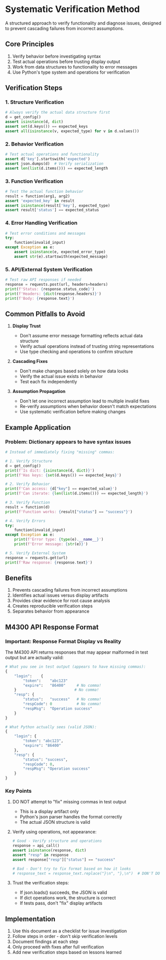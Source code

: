 # Systematic Verification Method

A structured approach to verify functionality and diagnose issues, designed to prevent cascading failures from incorrect assumptions.

## Core Principles

1. Verify behavior before investigating syntax
2. Test actual operations before trusting display output
3. Work from data structures to functionality to error messages
4. Use Python's type system and operations for verification

## Verification Steps

### 1. Structure Verification
```python
# Always verify the actual data structure first
d = get_config()
assert isinstance(d, dict)
assert set(d.keys()) == expected_keys
assert all(isinstance(v, expected_type) for v in d.values())
```

### 2. Behavior Verification
```python
# Test actual operations and functionality
assert d['key'].startswith('expected')
assert json.dumps(d)  # Verify serialization
assert len(list(d.items())) == expected_length
```

### 3. Function Verification
```python
# Test the actual function behavior
result = function(arg1, arg2)
assert 'expected_key' in result
assert isinstance(result['key'], expected_type)
assert result['status'] == expected_status
```

### 4. Error Handling Verification
```python
# Test error conditions and messages
try:
    function(invalid_input)
except Exception as e:
    assert isinstance(e, expected_error_type)
    assert str(e).startswith(expected_message)
```

### 5. API/External System Verification
```python
# Test raw API responses if needed
response = requests.post(url, headers=headers)
print(f'Status: {response.status_code}')
print(f'Headers: {dict(response.headers)}')
print(f'Body: {response.text}')
```

## Common Pitfalls to Avoid

1. **Display Trust**
   - Don't assume error message formatting reflects actual data structure
   - Verify actual operations instead of trusting string representations
   - Use type checking and operations to confirm structure

2. **Cascading Fixes**
   - Don't make changes based solely on how data looks
   - Verify the actual issue exists in behavior
   - Test each fix independently

3. **Assumption Propagation**
   - Don't let one incorrect assumption lead to multiple invalid fixes
   - Re-verify assumptions when behavior doesn't match expectations
   - Use systematic verification before making changes

## Example Application

### Problem: Dictionary appears to have syntax issues
```python
# Instead of immediately fixing "missing" commas:

# 1. Verify Structure
d = get_config()
print(f'Is dict: {isinstance(d, dict)}')
print(f'Has keys: {set(d.keys()) == expected_keys}')

# 2. Verify Behavior
print(f'Can access: {d["key"] == expected_value}')
print(f'Can iterate: {len(list(d.items())) == expected_length}')

# 3. Verify Function
result = function(d)
print(f'Function works: {result["status"] == "success"}')

# 4. Verify Errors
try:
    function(invalid_input)
except Exception as e:
    print(f'Error type: {type(e).__name__}')
    print(f'Error message: {str(e)}')

# 5. Verify External System
response = requests.get(url)
print(f'Raw response: {response.text}')
```

## Benefits

1. Prevents cascading failures from incorrect assumptions
2. Identifies actual issues versus display artifacts
3. Provides clear evidence for root cause analysis
4. Creates reproducible verification steps
5. Separates behavior from appearance

## M4300 API Response Format

### Important: Response Format Display vs Reality

The M4300 API returns responses that may appear malformed in test output but are actually valid:

```python
# What you see in test output (appears to have missing commas):
{
    "login":    {
        "token":    "abc123"    
        "expire":   "86400"     # No comma!
    }                          # No comma!
    "resp": {
        "status":   "success"   # No comma!
        "respCode": 0           # No comma!
        "respMsg":  "Operation success"
    }
}

# What Python actually sees (valid JSON):
{
    "login": {
        "token": "abc123",
        "expire": "86400"
    },
    "resp": {
        "status": "success",
        "respCode": 0,
        "respMsg": "Operation success"
    }
}
```

### Key Points

1. DO NOT attempt to "fix" missing commas in test output
   - This is a display artifact only
   - Python's json parser handles the format correctly
   - The actual JSON structure is valid

2. Verify using operations, not appearance:
   ```python
   # Good - Verify structure and operations
   response = api_call()
   assert isinstance(response, dict)
   assert "resp" in response
   assert response["resp"]["status"] == "success"
   
   # Bad - Don't try to fix format based on how it looks
   # response_text = response_text.replace("}\n", "},\n")  # DON'T DO THIS
   ```

3. Trust the verification steps:
   - If json.loads() succeeds, the JSON is valid
   - If dict operations work, the structure is correct
   - If tests pass, don't "fix" display artifacts

## Implementation

1. Use this document as a checklist for issue investigation
2. Follow steps in order - don't skip verification levels
3. Document findings at each step
4. Only proceed with fixes after full verification
5. Add new verification steps based on lessons learned
